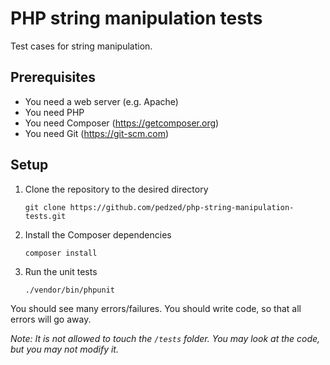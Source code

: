 # PHP string manipulation tests

Test cases for string manipulation.

## Prerequisites
- You need a web server (e.g. Apache)
- You need PHP
- You need Composer (https://getcomposer.org)
- You need Git (https://git-scm.com)

## Setup
1. Clone the repository to the desired directory
    ```
    git clone https://github.com/pedzed/php-string-manipulation-tests.git
    ```
1. Install the Composer dependencies
    ```
    composer install
    ```
1. Run the unit tests
    ```
    ./vendor/bin/phpunit
    ```

You should see many errors/failures. You should write code, so that all errors will go away.

_Note: It is not allowed to touch the `/tests` folder. You may look at the code, but you may not modify it._
